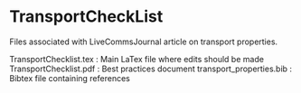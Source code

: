 # TransportCheckList

Files associated with LiveCommsJournal article on transport properties.

TransportChecklist.tex : Main LaTex file where edits should be made
TransportChecklist.pdf : Best practices document
transport_properties.bib : Bibtex file containing references
